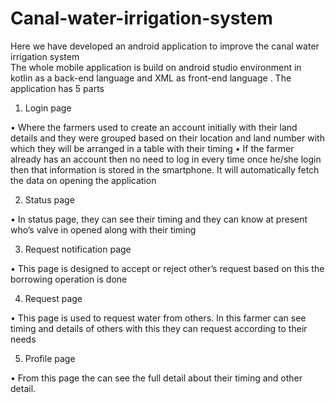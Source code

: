 # Canal-water-irrigation-system
Here we have developed an android application to improve the canal water irrigation system  
The whole mobile application is build on android studio environment in kotlin as a back-end language and XML as front-end language . The application has 5 parts
1. Login page

• Where the farmers used to create an account initially with their land details and they were grouped based on their location and land number with which they will be arranged in a table with their timing
• If the farmer already has an account then no need to log in every time once he/she login then that information is stored in the smartphone. It will automatically fetch the data on opening the application

2. Status page

• In status page, they can see their timing and they can know at present who’s valve in opened along with their timing

3. Request notification page

• This page is designed to accept or reject other’s request based on this the borrowing operation is done

4. Request page

• This page is used to request water from others. In this farmer can see timing and details of others with this they can request according to their needs

5. Profile page

• From this page the can see the full detail about their timing and other detail.

